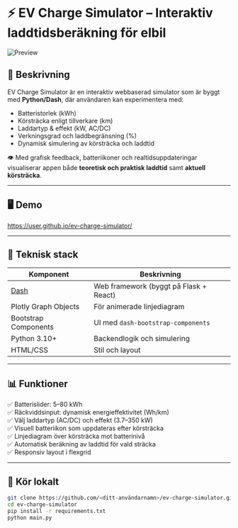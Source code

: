 # ⚡ EV Charge Simulator – Interaktiv laddtidsberäkning för elbil

![Preview](assets/demo-preview.png) <!-- Byt till din GIF eller MP4-länk -->

## 🚗 Beskrivning

EV Charge Simulator är en interaktiv webbaserad simulator som är byggt med **Python/Dash**, där användaren kan experimentera med:

- Batteristorlek (kWh)
- Körsträcka enligt tillverkare (km)
- Laddartyp & effekt (kW, AC/DC)
- Verkningsgrad och laddbegränsning (%)
- Dynamisk simulering av körsträcka och laddtid

👁 Med grafisk feedback, batteriikoner och realtidsuppdateringar visualiserar appen både **teoretisk och praktisk laddtid** samt **aktuell körsträcka**.

---

## 🖥 Demo

https://user.github.io/ev-charge-simulator/

---

## 🧰 Teknisk stack

| Komponent                        | Beskrivning                            |
|----------------------------------|----------------------------------------|
| [Dash](https://dash.plotly.com/) | Web framework (byggt på Flask + React) |
| Plotly Graph Objects             | För animerade linjediagram             |
| Bootstrap Components             | UI med `dash-bootstrap-components`     |
| Python 3.10+                     | Backendlogik och simulering            |
| HTML/CSS                         | Stil och layout                        |

---

## 📊 Funktioner

✅ Batterislider: 5–80 kWh  
✅ Räckviddsinput: dynamisk energieffektivitet (Wh/km)  
✅ Välj laddartyp (AC/DC) och effekt (3.7–350 kW)  
✅ Visuell batteriikon som uppdateras efter körsträcka  
✅ Linjediagram över körsträcka mot batterinivå  
✅ Automatisk beräkning av laddtid för vald sträcka  
✅ Responsiv layout i flexgrid  

---

## 🔧 Kör lokalt

```bash
git clone https://github.com/<ditt-användarnamn>/ev-charge-simulator.git
cd ev-charge-simulator
pip install -r requirements.txt
python main.py
